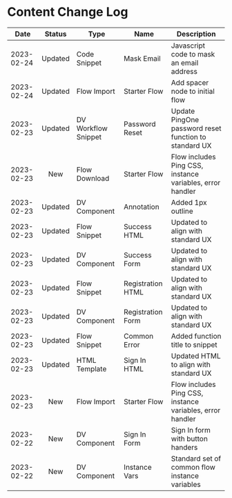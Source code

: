 
# Content Change Log

| Date  | Status | Type | Name | Description  |
|---|:---:|---|---|---|
| 2023-02-24 | Updated | Code Snippet  | Mask Email  | Javascript code to mask an email address |
| 2023-02-24 | Updated | Flow Import  | Starter Flow  | Add spacer node to initial flow |
| 2023-02-23 | Updated | DV Workflow Snippet  | Password Reset | Update PingOne password reset function to standard UX |
| 2023-02-23 | New | Flow Download  | Starter Flow | Flow includes Ping CSS, instance variables, error handler |
| 2023-02-23 | Updated | DV Component | Annotation | Added 1px outline |
| 2023-02-23 | Updated | Flow Snippet | Success HTML | Updated to align with standard UX |
| 2023-02-23 | Updated | DV Component | Success Form | Updated to align with standard UX |
| 2023-02-23 | Updated | Flow Snippet | Registration HTML | Updated to align with standard UX |
| 2023-02-23 | Updated | DV Component | Registration Form | Updated to align with standard UX |
| 2023-02-23 | Updated | Flow Snippet | Common Error | Added function title to snippet |
| 2023-02-23 | Updated | HTML Template | Sign In HTML | Updated HTML to align with standard UX |
| 2023-02-23 | New | Flow Import  | Starter Flow | Flow includes Ping CSS, instance variables, error handler |
| 2023-02-22 | New | DV Component  | Sign In Form | Sign In form with button handers |
| 2023-02-22 | New | DV Component  | Instance Vars | Standard set of common flow instance variables |

